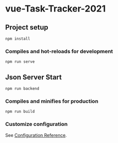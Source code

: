 # vue-Task-Tracker-2021

## Project setup
```
npm install
```
### Compiles and hot-reloads for development
```
npm run serve
```
## Json Server Start
```
npm run backend
```
### Compiles and minifies for production
```
npm run build
```

### Customize configuration
See [Configuration Reference](https://cli.vuejs.org/config/).

